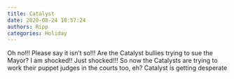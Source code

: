 ```yaml
---
title: Catalyst
date: 2020-08-24 18:57:24
authors: Ripp
categories: Holiday
---
```


 Oh no!!!  Please say it isn’t so!!!   Are the Catalyst bullies trying to sue the Mayor?   I am shocked!!   Just shocked!!!
So now the Catalysts are trying to work their puppet judges in the courts too, eh?
Catalyst is getting desperate